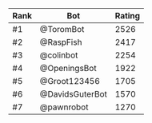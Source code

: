 Rank|Bot|Rating
---|---|---
#1|@ToromBot|2526
#2|@RaspFish|2417
#3|@colinbot|2254
#4|@OpeningsBot|1922
#5|@Groot123456|1705
#6|@DavidsGuterBot|1570
#7|@pawnrobot|1270
